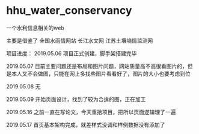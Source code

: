 # hhu_water_conservancy
一个水利信息相关的web


主要是借鉴了 全国水雨情网站 长江水文网 江苏土壤墒情监测网

项目进度：
2019.05.06
项目正式创建，脚手架搭建完毕

2019.05.07
目前主要问题还是布局和图片问题，网站质量高不高很看图片的，但是本人又不会做图，只能在网上多找些图片看看好了，图片的大小也要考虑到位

2019.05.08
无

2019.05.09
开始页面设计，找到了较为合适的图，正在加工

2019.05.16
之前一直在写论文，今天重拾项目，把所以页面逻辑理了一遍

2019.05.17
首页基本架构完成，就差样式没调和样例数据没有添加了